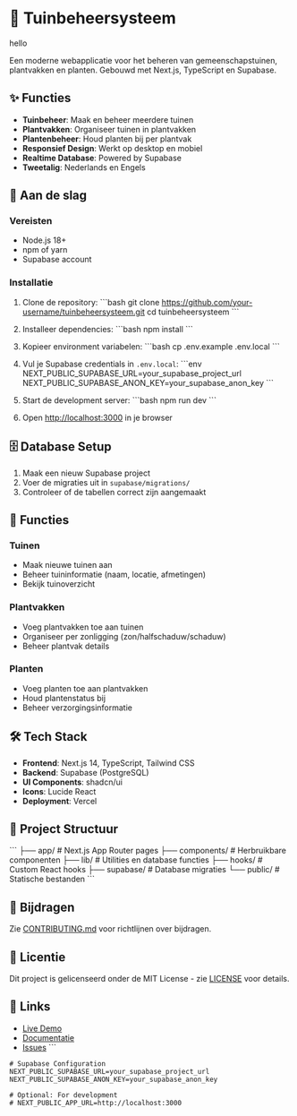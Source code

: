 # 🌱 Tuinbeheersysteem

hello

Een moderne webapplicatie voor het beheren van gemeenschapstuinen, plantvakken en planten. Gebouwd met Next.js, TypeScript en Supabase.

## ✨ Functies

- **Tuinbeheer**: Maak en beheer meerdere tuinen
- **Plantvakken**: Organiseer tuinen in plantvakken
- **Plantenbeheer**: Houd planten bij per plantvak
- **Responsief Design**: Werkt op desktop en mobiel
- **Realtime Database**: Powered by Supabase
- **Tweetalig**: Nederlands en Engels

## 🚀 Aan de slag

### Vereisten

- Node.js 18+
- npm of yarn
- Supabase account

### Installatie

1. Clone de repository:
\`\`\`bash
git clone https://github.com/your-username/tuinbeheersysteem.git
cd tuinbeheersysteem
\`\`\`

2. Installeer dependencies:
\`\`\`bash
npm install
\`\`\`

3. Kopieer environment variabelen:
\`\`\`bash
cp .env.example .env.local
\`\`\`

4. Vul je Supabase credentials in `.env.local`:
\`\`\`env
NEXT_PUBLIC_SUPABASE_URL=your_supabase_project_url
NEXT_PUBLIC_SUPABASE_ANON_KEY=your_supabase_anon_key
\`\`\`

5. Start de development server:
\`\`\`bash
npm run dev
\`\`\`

6. Open [http://localhost:3000](http://localhost:3000) in je browser

## 🗄️ Database Setup

1. Maak een nieuw Supabase project
2. Voer de migraties uit in `supabase/migrations/`
3. Controleer of de tabellen correct zijn aangemaakt

## 📱 Functies

### Tuinen
- Maak nieuwe tuinen aan
- Beheer tuininformatie (naam, locatie, afmetingen)
- Bekijk tuinoverzicht

### Plantvakken
- Voeg plantvakken toe aan tuinen
- Organiseer per zonligging (zon/halfschaduw/schaduw)
- Beheer plantvak details

### Planten
- Voeg planten toe aan plantvakken
- Houd plantenstatus bij
- Beheer verzorgingsinformatie

## 🛠️ Tech Stack

- **Frontend**: Next.js 14, TypeScript, Tailwind CSS
- **Backend**: Supabase (PostgreSQL)
- **UI Components**: shadcn/ui
- **Icons**: Lucide React
- **Deployment**: Vercel

## 📂 Project Structuur

\`\`\`
├── app/                    # Next.js App Router pages
├── components/            # Herbruikbare componenten
├── lib/                   # Utilities en database functies
├── hooks/                 # Custom React hooks
├── supabase/             # Database migraties
└── public/               # Statische bestanden
\`\`\`

## 🤝 Bijdragen

Zie [CONTRIBUTING.md](CONTRIBUTING.md) voor richtlijnen over bijdragen.

## 📄 Licentie

Dit project is gelicenseerd onder de MIT License - zie [LICENSE](LICENSE) voor details.

## 🔗 Links

- [Live Demo](https://your-demo-url.vercel.app)
- [Documentatie](https://github.com/your-username/tuinbeheersysteem/wiki)
- [Issues](https://github.com/your-username/tuinbeheersysteem/issues)
\`\`\`

```plaintext file=".env.example"
# Supabase Configuration
NEXT_PUBLIC_SUPABASE_URL=your_supabase_project_url
NEXT_PUBLIC_SUPABASE_ANON_KEY=your_supabase_anon_key

# Optional: For development
# NEXT_PUBLIC_APP_URL=http://localhost:3000

